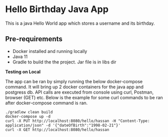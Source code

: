 # Hello Birthday Java App

This is a java Hello World app which stores a username and its birthday.


## Pre-requirements
- Docker installed and running locally
- Java 11 
- Gradle to build the the project. Jar file is in libs dir


**Testing on Local**

The app can be ran by simply running the below docker-compose command. It will bring up 2 docker containers for the java app and postgress db.
API calls are executed from console using curl, Postman, browser (GET) etc. Below is the example for some curl commands to be ran after docker-compose command is ran.
```
./gradlew clean build
docker-compose up -d
curl -X PUT http://localhost:8080/hello/hassan -H "Content-Type: application/json" -d '{"dateOfBirth":"1998-02-21"}'
curl -X GET http://localhost:8080/hello/hassan
```





